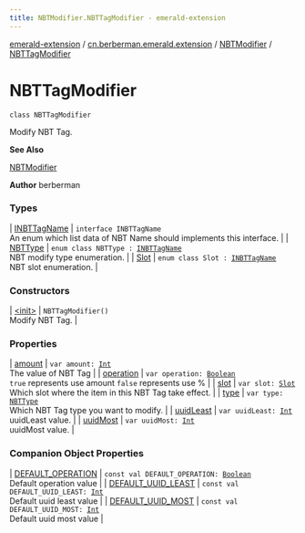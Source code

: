 ```yaml
---
title: NBTModifier.NBTTagModifier - emerald-extension
---
```


[emerald-extension](../../../index.html) / [cn.berberman.emerald.extension](../../index.html) / [NBTModifier](../index.html) / [NBTTagModifier](.)

# NBTTagModifier

`class NBTTagModifier`

Modify NBT Tag.

**See Also**

[NBTModifier](../index.html)

**Author**
berberman

### Types

| [INBTTagName](-i-n-b-t-tag-name/index.html) | `interface INBTTagName`<br>An enum which list data of NBT Name should implements this interface. |
| [NBTType](-n-b-t-type/index.html) | `enum class NBTType : `[`INBTTagName`](-i-n-b-t-tag-name/index.html)<br>NBT modify type enumeration. |
| [Slot](-slot/index.html) | `enum class Slot : `[`INBTTagName`](-i-n-b-t-tag-name/index.html)<br>NBT slot enumeration. |

### Constructors

| [&lt;init&gt;](-init-.html) | `NBTTagModifier()`<br>Modify NBT Tag. |

### Properties

| [amount](amount.html) | `var amount: `[`Int`](https://kotlinlang.org/api/latest/jvm/stdlib/kotlin/-int/index.html)<br>The value of NBT Tag |
| [operation](operation.html) | `var operation: `[`Boolean`](https://kotlinlang.org/api/latest/jvm/stdlib/kotlin/-boolean/index.html)<br>`true` represents use amount `false` represents use % |
| [slot](slot.html) | `var slot: `[`Slot`](-slot/index.html)<br>Which slot where the item in this NBT Tag take effect. |
| [type](type.html) | `var type: `[`NBTType`](-n-b-t-type/index.html)<br>Which NBT Tag type you want to modify. |
| [uuidLeast](uuid-least.html) | `var uuidLeast: `[`Int`](https://kotlinlang.org/api/latest/jvm/stdlib/kotlin/-int/index.html)<br>uuidLeast value. |
| [uuidMost](uuid-most.html) | `var uuidMost: `[`Int`](https://kotlinlang.org/api/latest/jvm/stdlib/kotlin/-int/index.html)<br>uuidMost value. |

### Companion Object Properties

| [DEFAULT_OPERATION](-d-e-f-a-u-l-t_-o-p-e-r-a-t-i-o-n.html) | `const val DEFAULT_OPERATION: `[`Boolean`](https://kotlinlang.org/api/latest/jvm/stdlib/kotlin/-boolean/index.html)<br>Default operation value |
| [DEFAULT_UUID_LEAST](-d-e-f-a-u-l-t_-u-u-i-d_-l-e-a-s-t.html) | `const val DEFAULT_UUID_LEAST: `[`Int`](https://kotlinlang.org/api/latest/jvm/stdlib/kotlin/-int/index.html)<br>Default uuid least value |
| [DEFAULT_UUID_MOST](-d-e-f-a-u-l-t_-u-u-i-d_-m-o-s-t.html) | `const val DEFAULT_UUID_MOST: `[`Int`](https://kotlinlang.org/api/latest/jvm/stdlib/kotlin/-int/index.html)<br>Default uuid most value |

